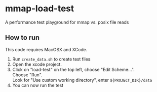 # mmap-load-test

A performance test playground for mmap vs. posix file reads

## How to run

This code requires MacOSX and XCode.

1. Run `create_data.sh` to create test files
2. Open the xcode project.
3. Click on "load-test" on the top left, choose "Edit Scheme...".  
Choose "Run".  
Look for "Use custom working directory", enter `${PROJECT_DIR}/data`
4. You can now run the test
